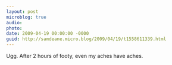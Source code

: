 ```yaml
---
layout: post
microblog: true
audio: 
photo: 
date: 2009-04-19 00:00:00 -0000
guid: http://samdeane.micro.blog/2009/04/19/t1558611339.html
---
```

Ugg. After 2 hours of footy, even my aches have aches.
